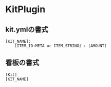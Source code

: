 # KitPlugin
## kit.ymlの書式
```
[KIT_NAME]: 
    [ITEM_ID:META or ITEM_STRING] : [AMOUNT]

```
## 看板の書式
```
[Kit]
[KIT_NAME]
```
